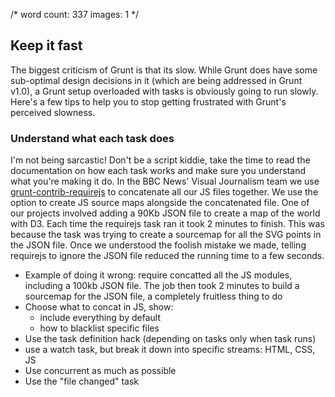 /*
	word count: 337
	images: 1
*/

## Keep it fast

The biggest criticism of Grunt is that its slow.  While Grunt does have some sub-optimal design decisions in it (which are being addressed in Grunt v1.0), a Grunt setup overloaded with tasks is obviously going to run slowly.  Here's a few tips to help you to stop getting frustrated with Grunt's perceived slowness.

### Understand what each task does

I'm not being sarcastic!  Don't be a script kiddie, take the time to read the documentation on how each task works and make sure you understand what you're making it do.  In the BBC News' Visual Journalism team we use [grunt-contrib-requirejs]() to concatenate all our JS files together.  We use the option to create JS source maps alongside the concatenated file.  One of our projects involved adding a 90Kb JSON file to create a map of the world with D3.  Each time the requirejs task ran it took 2 minutes to finish.  This was because the task was trying to create a sourcemap for all the SVG points in the JSON file.  Once we understood the foolish mistake we made, telling requirejs to ignore the JSON file reduced the running time to a few seconds.

* Example of doing it wrong: require concatted all the JS modules, including a 100kb JSON file.  The job then took 2 minutes to build a sourcemap for the JSON file, a completely fruitless thing to do
* Choose what to concat in JS, show:
    * include everything by default
    * how to blacklist specific files
* Use the task definition hack (depending on tasks only when task runs)
* use a watch task, but break it down into specific streams: HTML, CSS, JS
* Use concurrent as much as possible
* Use the "file changed" task